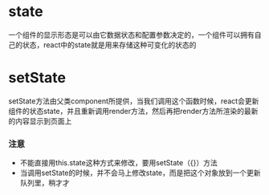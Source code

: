 # state
一个组件的显示形态是可以由它数据状态和配置参数决定的，一个组件可以拥有自己的状态，react中的state就是用来存储这种可变化的状态的

# setState
setState方法由父类component所提供，当我们调用这个函数时候，react会更新组件的状态state，并且重新调用render方法，然后再把render方法所渲染的最新的内容显示到页面上

### 注意
* 不能直接用this.state这种方式来修改，要用setState（{}）方法
* 当调用setState的时候，并不会马上修改state，而是把这个对象放到一个更新队列里，稍才才
